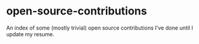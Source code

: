 # open-source-contributions
An index of some (mostly trivial) open source contributions I've done until I update my resume.
